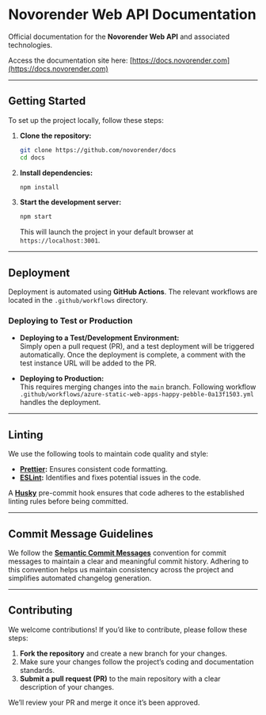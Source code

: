 # Novorender Web API Documentation

Official documentation for the **Novorender Web API** and associated technologies.

Access the documentation site here: [https://docs.novorender.com](https://docs.novorender.com)

---

## Getting Started

To set up the project locally, follow these steps:

1. **Clone the repository:**

   ```bash
   git clone https://github.com/novorender/docs
   cd docs
   ```

2. **Install dependencies:**

   ```bash
   npm install
   ```

3. **Start the development server:**

   ```bash
   npm start
   ```

   This will launch the project in your default browser at `https://localhost:3001`.

---

## Deployment

Deployment is automated using **GitHub Actions**. The relevant workflows are located in the `.github/workflows` directory.

### Deploying to Test or Production

- **Deploying to a Test/Development Environment:**  
  Simply open a pull request (PR), and a test deployment will be triggered automatically. Once the deployment is complete, a comment with the test instance URL will be added to the PR.

- **Deploying to Production:**  
  This requires merging changes into the `main` branch.
  Following workflow `.github/workflows/azure-static-web-apps-happy-pebble-0a13f1503.yml` handles the deployment.

---

## Linting

We use the following tools to maintain code quality and style:

- **[Prettier](https://prettier.io/):** Ensures consistent code formatting.
- **[ESLint](https://eslint.org/):** Identifies and fixes potential issues in the code.

A **[Husky](https://typicode.github.io/husky/)** pre-commit hook ensures that code adheres to the established linting rules before being committed.

---

## Commit Message Guidelines

We follow the **[Semantic Commit Messages](https://gist.github.com/joshbuchea/6f47e86d2510bce28f8e7f42ae84c716)** convention for commit messages to maintain a clear and meaningful commit history. Adhering to this convention helps us maintain consistency across the project and simplifies automated changelog generation.

---

## Contributing

We welcome contributions! If you’d like to contribute, please follow these steps:

1. **Fork the repository** and create a new branch for your changes.
2. Make sure your changes follow the project’s coding and documentation standards.
3. **Submit a pull request (PR)** to the main repository with a clear description of your changes.

We’ll review your PR and merge it once it’s been approved.

